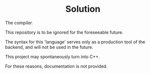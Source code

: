 <div align="center">
<h1>Solution</h1>
</div>

The compiler.

This repository is to be ignored for the foreseeable future.

The syntax for this 'language' serves only as a production tool of the backend, and will not be used in the future.

This project may spontaneously turn into C++.

For these reasons, documentation is not provided.
